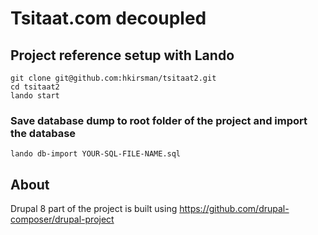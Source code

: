 # Tsitaat.com decoupled

## Project reference setup with Lando

    git clone git@github.com:hkirsman/tsitaat2.git
    cd tsitaat2
    lando start

### Save database dump to root folder of the project and import the database

    lando db-import YOUR-SQL-FILE-NAME.sql
    


## About

Drupal 8 part of the project is built using https://github.com/drupal-composer/drupal-project
